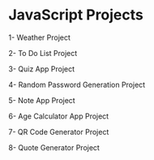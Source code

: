 # JavaScript Projects

1- Weather Project

2- To Do List Project

3- Quiz App Project

4- Random Password Generation Project

5- Note App Project

6- Age Calculator App Project

7- QR Code Generator Project

8- Quote Generator Project
